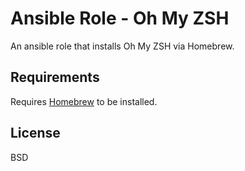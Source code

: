 # Ansible Role - Oh My ZSH

An ansible role that installs Oh My ZSH via Homebrew.

## Requirements

Requires [Homebrew](https://brew.sh/) to be installed.

## License

BSD
